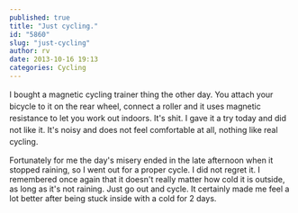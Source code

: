 ```yaml
---
published: true
title: "Just cycling."
id: "5860"
slug: "just-cycling"
author: rv
date: 2013-10-16 19:13
categories: Cycling
---
```

<span style="line-height: 1.5em;">I bought a magnetic cycling trainer thing the other day. You attach your bicycle to it on the rear wheel, connect a roller and it uses magnetic resistance to let you work out indoors. It's shit. I gave it a try today and did not like it. It's noisy and does not feel comfortable at all, nothing like real cycling.</span>

Fortunately for me the day's misery ended in the late afternoon when it stopped raining, so I went out for a proper cycle. I did not regret it. I remembered once again that it doesn't really matter how cold it is outside, as long as it's not raining. Just go out and cycle. It certainly made me feel a lot better after being stuck inside with a cold for 2 days.